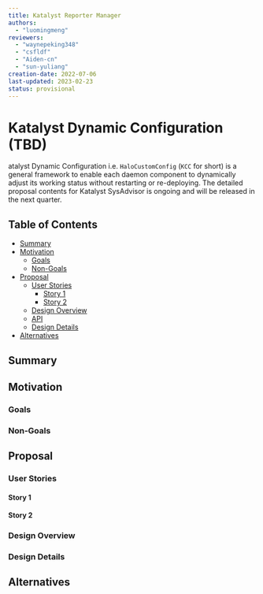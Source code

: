 ```yaml
---
title: Katalyst Reporter Manager
authors:
  - "luomingmeng"
reviewers:
  - "waynepeking348"
  - "csfldf"
  - "Aiden-cn"
  - "sun-yuliang"
creation-date: 2022-07-06
last-updated: 2023-02-23
status: provisional
---
```


# Katalyst Dynamic Configuration (TBD)

atalyst Dynamic Configuration i.e. `HaloCustomConfig` (`KCC` for short) is a general framework to enable each daemon component to dynamically adjust its working status without restarting or re-deploying.
The detailed proposal contents for Katalyst SysAdvisor is ongoing and will be released in the next quarter.

## Table of Contents

<!-- toc -->

- [Summary](#summary)
- [Motivation](#motivation)
    - [Goals](#goals)
    - [Non-Goals](#non-goals)
- [Proposal](#proposal)
    - [User Stories](#user-stories)
        - [Story 1](#story-1)
        - [Story 2](#story-2)
    - [Design Overview](#design-overview-optional)
    - [API](#api-optional)
    - [Design Details](#design-details)
- [Alternatives](#alternatives)

<!-- /toc -->

## Summary

## Motivation

### Goals

### Non-Goals

## Proposal

### User Stories

#### Story 1

#### Story 2

### Design Overview

### Design Details

## Alternatives

